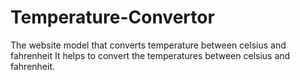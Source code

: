 # Temperature-Convertor
The website model that converts temperature between celsius and fahrenheit 
It helps to convert the temperatures between celsius and fahrenheit.
